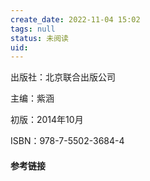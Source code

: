 ```yaml
---
create_date: 2022-11-04 15:02
tags: null
status: 未阅读 
uid: 
---
```


出版社：北京联合出版公司

主编：紫涵

初版：2014年10月

ISBN：978-7-5502-3684-4


#### 参考链接


